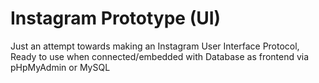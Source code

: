 # Instagram Prototype (UI)
Just an attempt towards making an Instagram User Interface Protocol, Ready to use when connected/embedded with Database as frontend via pHpMyAdmin or MySQL
